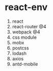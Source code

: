 # react-env

1. react 
2. react-router @4
3. webpack @4
4. css module
5. mobx
6. postcss
7. lodash
8. axios
9. antd-mobile